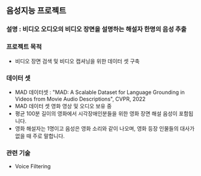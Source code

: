 ## 음성지능 프로젝트
### 설명 : 비디오 오디오의 비디오 장면을 설명하는 해설자 한명의 음성 추출

### 프로젝트 목적
- 비디오 장면 검색 및 비디오 캡셔닝을 위한 데이터 셋 구축
 
### 데이터 셋
- MAD 데이터셋 : "MAD: A Scalable Dataset for Language Grounding in Videos from Movie Audio Descriptions", CVPR, 2022
- MAD 데이터 셋 영화 영상 및 오디오 보유 중
- 평균 100분 길이의 영화에서 시각장애인분들을 위한 영화 장면 해설 음성이 포함됩니다.
- 영화 해설자는 1명이고 음성은 영화 소리와 같이 나오며, 영화 등장 인물들의 대사가 없을 때 주로 말합니다.

### 관련 기술
- Voice Filtering

